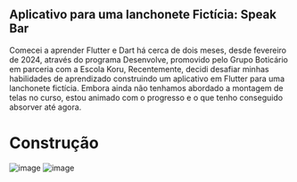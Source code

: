 ## Aplicativo para uma lanchonete Fictícia:  Speak Bar


Comecei a aprender Flutter e Dart há cerca de dois meses, desde fevereiro de 2024, através do programa Desenvolve, promovido pelo Grupo Boticário em parceria com a Escola Koru, 
Recentemente, decidi desafiar minhas habilidades de aprendizado construindo um aplicativo em Flutter para uma lanchonete fictícia. Embora ainda não tenhamos abordado a montagem de telas no curso, estou animado com o progresso e o que tenho conseguido absorver até agora.


# Construção

![image](https://github.com/MateusOliveira991/APP_lanchonete_Flutter/assets/142065746/6c7ad0b5-5480-4a3b-98d0-aea241ca298d) ![image](https://github.com/MateusOliveira991/APP_lanchonete_Flutter/assets/142065746/fea71bcc-0ccf-4dad-839b-c6614e838f29)



